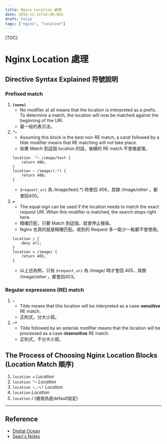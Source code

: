 ```yaml
---
title: Nginx Location 處理
date: 2019-12-31T16:40:09Z
draft: false
tags: ["nginx", "location"]
---
```

[TOC]
# Nginx Location 處理
## Directive Syntax Explained 符號說明
### Prefixed match
1. **`(none)`** 
   - No modifier at all means that the location is interpreted as a prefix. To determine a match, the location will now be matched against the beginning of the URI.
   - 最一般的表示法。
2. **`^~`**
   - Assuming this block is the best non-RE match, a carat followed by a tilde modifier means that RE matching will not take place. 
   - 如果 Match 到這個 location 的話，後續的 RE match 不會被處理。
    ```nginx
    location  ^~ /image/test {
        return 406;
    }
    location ~ /image/(.*) {
        return 400;
    }
    ```
   - `$request_uri` 為 /image/test(.\*) 時會回 406，其餘 /image/*other* ，都會回400。
3. **`=`**
   - The equal sign can be used if the location needs to match the exact request URI. When this modifier is matched, the search stops right here.
   - 精確匹配，只要 Match 到這個，就會停止搜尋。
   - Nginx 也真的就是精確匹配。收到的 Request 多一點少一點都不會使用。
    ```nginx
    location / {
        deny all;
    }
    location = /image/ {
        return 405;
    }
    ```
   - 以上述為例，只有 `$request_uri` 為 /image/ 時才會回 405，其餘 /image/*other* ，都會回403。
  
### Regular expressions (RE) match
1. **`~`** 
   - Tilde means that this location will be interpreted as a case-**sensitive** RE match.
   - 正則式，分大小寫。
2. **`~*`** 
   - Tilde followed by an asterisk modifier means that the location will be processed as a case-**insensitive** RE match.
   - 正則式，不分大小寫。

## The Process of Choosing Nginx Location Blocks (Location Match 順序)
1. `location =` *Location*
2. `location ^~` *Location*
3. `location ~,~\*` *Location*
4. `location` *Location*
5. `location` / \(被視為是default設定\)

---
## Reference
- [Digital Ocean](https://www.digitalocean.com/community/tutorials/understanding-nginx-server-and-location-block-selection-algorithms "Digital Ocean")
- [Sean's Notes](http://seanlook.com/2015/05/17/nginx-location-rewrite/ "Sean's Notes")